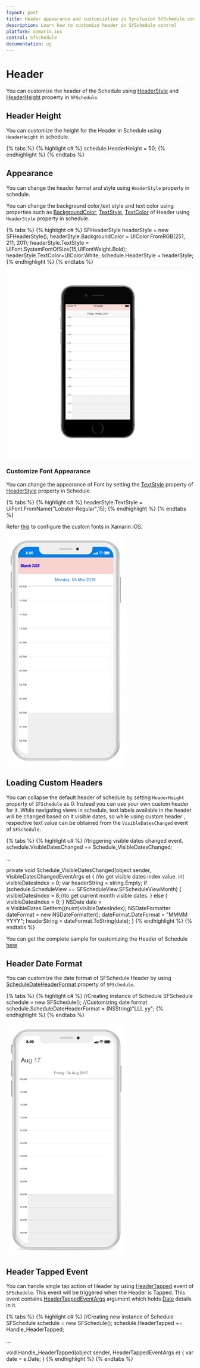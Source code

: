 ```yaml
---     
layout: post     
title: Header appearance and customization in Syncfusion SfSchedule control for Xamarin.iOS     
description: Learn how to customize header in SfSchedule control    
platform: xamarin.ios   
control: SfSchedule     
documentation: ug
---  
```


# Header

You can customize the header of the Schedule using [HeaderStyle](https://help.syncfusion.com/cr/xamarin-ios/Syncfusion.SfSchedule.iOS.SFSchedule.html#Syncfusion_SfSchedule_iOS_SFSchedule_HeaderStyle) and [HeaderHeight](https://help.syncfusion.com/cr/xamarin-ios/Syncfusion.SfSchedule.iOS.SFSchedule.html#Syncfusion_SfSchedule_iOS_SFSchedule_HeaderHeight) property in `SFSchedule`.

## Header Height

You can customize the height for the Header in Schedule using `HeaderHeight` in schedule.

{% tabs %}
{% highlight c# %}
schedule.HeaderHeight = 50;
{% endhighlight %}
{% endtabs %}

## Appearance

You can change the header format and style using `HeaderStyle` property in schedule.

You can change the background color,text style and text color using properties such as [BackgroundColor](https://help.syncfusion.com/cr/xamarin-ios/Syncfusion.SfSchedule.iOS.HeaderStyle.html#Syncfusion_SfSchedule_iOS_HeaderStyle_BackgroundColor), [TextStyle](https://help.syncfusion.com/cr/xamarin-ios/Syncfusion.SfSchedule.iOS.HeaderStyle.html#Syncfusion_SfSchedule_iOS_HeaderStyle_TextStyle), [TextColor](https://help.syncfusion.com/cr/xamarin-ios/Syncfusion.SfSchedule.iOS.HeaderStyle.html#Syncfusion_SfSchedule_iOS_HeaderStyle_TextColor) of Header using `HeaderStyle` property in schedule.

{% tabs %}
{% highlight c# %}
SFHeaderStyle headerStyle = new SFHeaderStyle();
headerStyle.BackgroundColor = UIColor.FromRGB(251, 211, 201);
headerStyle.TextStyle = UIFont.SystemFontOfSize(15,UIFontWeight.Bold);
headerStyle.TextColor=UIColor.White;
schedule.HeaderStyle = headerStyle;
{% endhighlight %}
{% endtabs %}

![](Header_images/HeaderStyle.png) 

### Customize Font Appearance

You can change the appearance of Font by setting the [TextStyle](https://help.syncfusion.com/cr/xamarin-ios/Syncfusion.SfSchedule.iOS.HeaderStyle.html#Syncfusion_SfSchedule_iOS_HeaderStyle_TextStyle) property of  [HeaderStyle](https://help.syncfusion.com/xamarin-ios/sfschedule/headers) property in Schedule.

{% tabs %}
{% highlight c# %}
headerStyle.TextStyle = UIFont.FromName("Lobster-Regular",15);
{% endhighlight %}
{% endtabs %}

Refer [this](https://help.syncfusion.com/xamarin-ios/sfschedule/monthview#custom-font-setting-in-xamarinios) to configure the custom fonts in Xamarin.iOS.

![](Header_images/customfontheader.png)

## Loading Custom Headers

You can collapse the default header of schedule by setting `HeaderHeight` property of `SFSchedule` as 0. Instead you can use your own custom header for it. While navigating views in schedule, text labels available in the header will be changed based on it visible dates, so while using custom header , respective text value can be obtained from the `VisibleDatesChanged` event of `SFSchedule`.

{% tabs %}
{% highlight c# %}
//triggering visible dates changed event.
schedule.VisibleDatesChanged += Schedule_VisibleDatesChanged;

...

private void Schedule_VisibleDatesChanged(object sender, VisibleDatesChangedEventArgs e)
{
    //to get visible dates index value.
    int visibleDatesIndex = 0;
    var headerString = string.Empty;
    if (schedule.ScheduleView == SFScheduleView.SFScheduleViewMonth)
    {
        visibleDatesIndex = 8;//to get current month visible dates.
    }
    else
    {
        visibleDatesIndex = 0;
    }
    NSDate date = e.VisibleDates.GetItem<NSDate>((nuint)visibleDatesIndex);
    NSDateFormatter dateFormat = new NSDateFormatter();
    dateFormat.DateFormat = "MMMM YYYY";
    headerString = dateFormat.ToString(date);
}
{% endhighlight %}
{% endtabs %}

You can get the complete sample for customizing the Header of Schedule [here](http://www.syncfusion.com/downloads/support/directtrac/general/ze/HeaderSample_iOS-2097240596.zip)

## Header Date Format

You can customize the date format of SFSchedule Header by using [ScheduleDateHeaderFormat](https://help.syncfusion.com/cr/xamarin-ios/Syncfusion.SfSchedule.iOS.SFSchedule.html#Syncfusion_SfSchedule_iOS_SFSchedule_ScheduleDateHeaderFormat) property of `SFSchedule`.

{% tabs %}
{% highlight c# %}
//Creating instance of Schedule
SFSchedule schedule = new SFSchedule();
//Customizing date format
schedule.ScheduleDateHeaderFormat = (NSString)"LLL yy";
{% endhighlight %}
{% endtabs %}

![](Header_images/HeaderDateFormat.png)

## Header Tapped Event

You can handle single tap action of Header by using [HeaderTapped](https://help.syncfusion.com/cr/xamarin-ios/Syncfusion.SfSchedule.iOS.SFSchedule.html) event of `SFSchedule`. This event will be triggered when the Header is Tapped. This event contains [HeaderTappedEventArgs](https://help.syncfusion.com/cr/xamarin-ios/Syncfusion.SfSchedule.iOS.HeaderTappedEventArgs.html) argument which holds [Date](https://help.syncfusion.com/cr/xamarin-ios/Syncfusion.SfSchedule.iOS.ViewHeaderTappedEventArgs.html#Syncfusion_SfSchedule_iOS_ViewHeaderTappedEventArgs_Date) details in it.

{% tabs %}
{% highlight c# %}
//Creating  new instance of Schedule
SFSchedule schedule = new SFSchedule();
schedule.HeaderTapped += Handle_HeaderTapped;

...

void Handle_HeaderTapped(object sender, HeaderTappedEventArgs e)
{
    var date = e.Date;
}
{% endhighlight %}
{% endtabs %}

